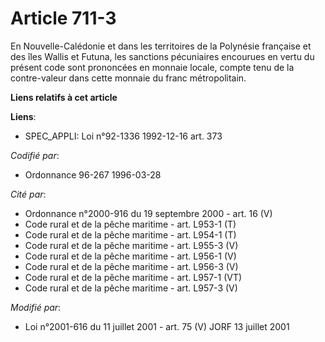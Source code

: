 # Article 711-3

En Nouvelle-Calédonie et dans les territoires de la Polynésie française et des îles Wallis et Futuna, les sanctions
pécuniaires encourues en vertu du présent code sont prononcées en monnaie locale, compte tenu de la contre-valeur dans cette
monnaie du franc métropolitain.

**Liens relatifs à cet article**

**Liens**:

  - SPEC_APPLI: Loi n°92-1336 1992-12-16 art. 373

_Codifié par_:

  - Ordonnance 96-267 1996-03-28

_Cité par_:

  - Ordonnance n°2000-916 du 19 septembre 2000 - art. 16 (V)
  - Code rural et de la pêche maritime - art. L953-1 (T)
  - Code rural et de la pêche maritime - art. L954-1 (T)
  - Code rural et de la pêche maritime - art. L955-3 (V)
  - Code rural et de la pêche maritime - art. L956-1 (V)
  - Code rural et de la pêche maritime - art. L956-3 (V)
  - Code rural et de la pêche maritime - art. L957-1 (VT)
  - Code rural et de la pêche maritime - art. L957-3 (V)

_Modifié par_:

  - Loi n°2001-616 du 11 juillet 2001 - art. 75 (V) JORF 13 juillet 2001
